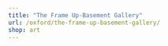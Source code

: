 ```yaml
---
title: "The Frame Up-Basement Gallery"
url: /oxford/the-frame-up-basement-gallery/
shop: art
---
```

